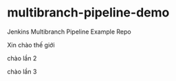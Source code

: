 # multibranch-pipeline-demo
Jenkins Multibranch Pipeline Example Repo
 
Xin chào thế giới

chào lần 2

chào lần 3